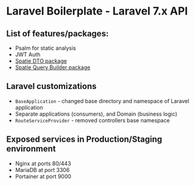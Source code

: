 # Laravel Boilerplate - Laravel 7.x API

## List of features/packages:
- Psalm for static analysis
- JWT Auth
- [Spatie DTO package](https://github.com/spatie/data-transfer-object)
- [Spatie Query Builder package](https://github.com/spatie/laravel-query-builder)

## Laravel customizations
- `BaseApplication` - changed base directory and namespace of Laravel application
- Separate applications (consumers), and Domain (business logic)
- `RouteServiceProvider` - removed controllers base namespace

## Exposed services in Production/Staging environment

- Nginx at ports 80/443
- MariaDB at port 3306
- Portainer at port 9000

